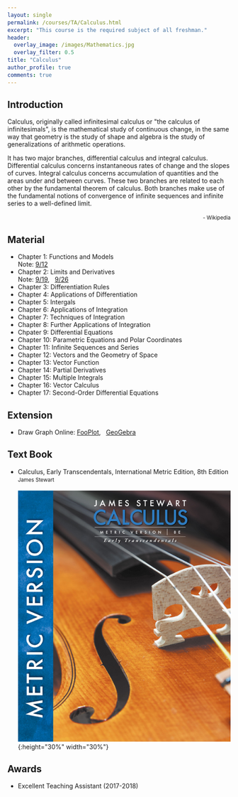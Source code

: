 ```yaml
---
layout: single
permalink: /courses/TA/Calculus.html
excerpt: "This course is the required subject of all freshman."
header:
  overlay_image: /images/Mathematics.jpg
  overlay_filter: 0.5
title: "Calculus"
author_profile: true
comments: true
---
```


## Introduction

Calculus, originally called infinitesimal calculus or "the calculus of infinitesimals", is the mathematical study of continuous change, in the same way that geometry is the study of shape and algebra is the study of generalizations of arithmetic operations.<br>

It has two major branches, differential calculus and integral calculus. Differential calculus concerns instantaneous rates of change and the slopes of curves. Integral calculus concerns accumulation of quantities and the areas under and between curves. These two branches are related to each other by the fundamental theorem of calculus. Both branches make use of the fundamental notions of convergence of infinite sequences and infinite series to a well-defined limit.<br>

<div style="text-align: right"><small> - Wikipedia</small></div>

## Material

   * Chapter 1: Functions and Models<br>
        Note: [9/12](/PDF/courses/TA/Calculus/Note0912.pdf)<br>
   * Chapter 2: Limits and Derivatives<br>
        Note: [9/19](/PDF/courses/TA/Calculus/Note0919.pdf), &nbsp;
              [9/26](/PDF/courses/TA/Calculus/Note0926.pdf)<br>
   * Chapter 3: Differentiation Rules<br>
   * Chapter 4: Applications of Differentiation<br>
   * Chapter 5: Intergals<br>
   * Chapter 6: Applications of Integration<br>
   * Chapter 7: Techniques of Integration<br>
   * Chapter 8: Further Applications of Integration<br>
   * Chpater 9: Differential Equations<br>
   * Chapter 10: Parametric Equations and Polar Coordinates<br>
   * Chapter 11: Infinite Sequences and Series<br>
   * Chapter 12: Vectors and the Geometry of Space<br>
   * Chapter 13: Vector Function<br>
   * Chapter 14: Partial Derivatives<br>
   * Chapter 15: Multiple Integrals<br>
   * Chapter 16: Vector Calculus<br>
   * Chapter 17: Second-Order Differential Equations<br>

## Extension
   * Draw Graph Online: [FooPlot](http://fooplot.com/#W3sidHlwZSI6MCwiZXEiOiJ4XjIiLCJjb2xvciI6IiMwMDAwMDAifSx7InR5cGUiOjEwMDB9XQ--), &nbsp;
   [GeoGebra](https://www.geogebra.org/)

## Text Book

   * Calculus, Early Transcendentals, International Metric Edition, 8th Edition<br>
    <small>James Stewart</small><br><br>
    ![](/images/courses/Calculus.jpg){:height="30%" width="30%"}<br>

## Awards
   * Excellent Teaching Assistant (2017-2018)

